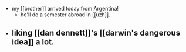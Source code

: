- my [[brother]] arrived today from Argentina!
	- he'll do a semester abroad in [[uzh]].
- liking [[dan dennett]]'s [[darwin's dangerous idea]] a lot.
	-